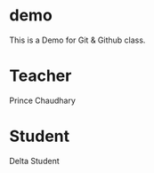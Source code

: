 # demo
This is a Demo for Git &amp; Github class.

# Teacher 
Prince Chaudhary

# Student
Delta Student